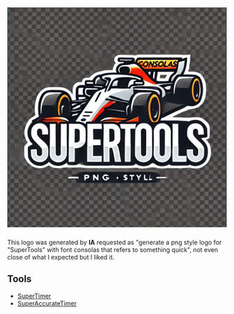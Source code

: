 # ![Logo](docs/imgs/logo.png)

This logo was generated by **IA** requested as "generate a png style logo for "SuperTools" with font consolas that refers to something quick", not even close of what I expected but I liked it.

## Tools
- [SuperTimer](docs/timers/SuperTimer.md)
- [SuperAccurateTimer](docs/timers/SuperAccurateTimer.md)